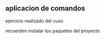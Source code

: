 ## aplicacion de comandos
ejercicio realizado del cuso

recuerden instalar los paquetes del proyecto